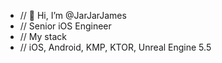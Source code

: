 - // 👋 Hi, I’m @JarJarJames
- // Senior iOS Engineer
- // My stack
- // iOS, Android, KMP, KTOR, Unreal Engine 5.5
